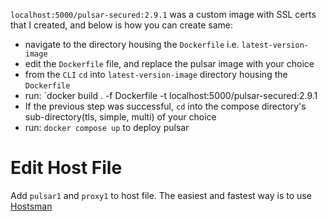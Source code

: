 ﻿`localhost:5000/pulsar-secured:2.9.1` was a custom image with SSL certs that I created, and below is how you can create same:
- navigate to the directory housing the `Dockerfile` i.e. `latest-version-image`
- edit the `Dockerfile` file, and replace the pulsar image with your choice
- from the `CLI` `cd` into `latest-version-image` directory housing the `Dockerfile`
- run: `docker build . -f Dockerfile -t localhost:5000/pulsar-secured:2.9.1
- If the previous step was successful, `cd` into the compose directory's sub-directory(tls, simple, multi) of your choice
- run: `docker compose up` to deploy pulsar

# Edit Host File
Add `pulsar1` and `proxy1` to host file. The easiest and fastest way is to use [Hostsman](https://github.com/portapps/hostsman-portable)